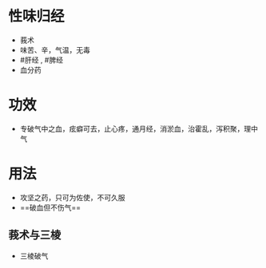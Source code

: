 # 性味归经
- 莪术
- 味苦、辛，气温，无毒
- #肝经 , #脾经 
- 血分药
# 功效
- 专破气中之血，痃癖可去，止心疼，通月经，消淤血，治霍乱，泻积聚，理中气
# 用法
- 攻坚之药，只可为佐使，不可久服
- ==破血但不伤气==
## 莪术与三棱
- 三棱破气